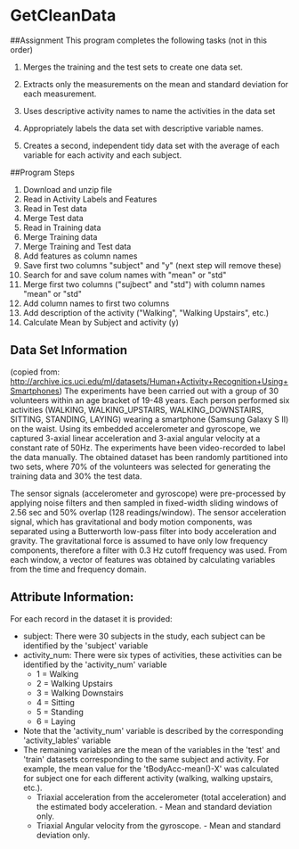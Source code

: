 GetCleanData
============

##Assignment
This program completes the following tasks (not in this order)

1. Merges the training and the test sets to create one data set.

1. Extracts only the measurements on the mean and standard deviation for each measurement. 

1. Uses descriptive activity names to name the activities in the data set

1. Appropriately labels the data set with descriptive variable names. 

1. Creates a second, independent tidy data set with the average of each variable for each activity and each subject. 

##Program Steps
1. Download and unzip file
1. Read in Activity Labels and Features
1. Read in Test data
1. Merge Test data
1. Read in Training data
1. Merge Training data
1. Merge Training and Test data
1. Add features as column names
1. Save first two columns "subject" and "y" (next step will remove these)
1. Search for and save colum names with "mean" or "std"
1. Merge first two columns ("sujbect" and "std") with column names "mean" or "std"
1. Add column names to first two columns
1. Add description of the activity ("Walking", "Walking Upstairs", etc.)
1. Calculate Mean by Subject and activity (y)


## Data Set Information 
(copied from: http://archive.ics.uci.edu/ml/datasets/Human+Activity+Recognition+Using+Smartphones)
The experiments have been carried out with a group of 30 volunteers within an age bracket of 19-48 years. Each person performed six activities (WALKING, WALKING_UPSTAIRS, WALKING_DOWNSTAIRS, SITTING, STANDING, LAYING) wearing a smartphone (Samsung Galaxy S II) on the waist. Using its embedded accelerometer and gyroscope, we captured 3-axial linear acceleration and 3-axial angular velocity at a constant rate of 50Hz. The experiments have been video-recorded to label the data manually. The obtained dataset has been randomly partitioned into two sets, where 70% of the volunteers was selected for generating the training data and 30% the test data. 

The sensor signals (accelerometer and gyroscope) were pre-processed by applying noise filters and then sampled in fixed-width sliding windows of 2.56 sec and 50% overlap (128 readings/window). The sensor acceleration signal, which has gravitational and body motion components, was separated using a Butterworth low-pass filter into body acceleration and gravity. The gravitational force is assumed to have only low frequency components, therefore a filter with 0.3 Hz cutoff frequency was used. From each window, a vector of features was obtained by calculating variables from the time and frequency domain. 


## Attribute Information:

For each record in the dataset it is provided: 
* subject: There were 30 subjects in the study, each subject can be identified by the 'subject' variable
* activity_num: There were six types of activities, these activities can be identified by the 'activity_num' variable
  * 1 = Walking
  * 2 = Walking Upstairs
  * 3 = Walking Downstairs
  * 4 = Sitting
  * 5 = Standing
  * 6 = Laying
* Note that the 'activity_num' variable is described by the corresponding 'activity_lables' variable
* The remaining variables are the mean of the variables in the 'test' and 'train' datasets corresponding to the same subject and activity. For example, the mean value for the 'tBodyAcc-mean()-X' was calculated for subject one for each different activity (walking, walking upstairs, etc.). 
  * Triaxial acceleration from the accelerometer (total acceleration) and the estimated body acceleration. - Mean and standard deviation only. 
  * Triaxial Angular velocity from the gyroscope. - Mean and standard deviation only.
